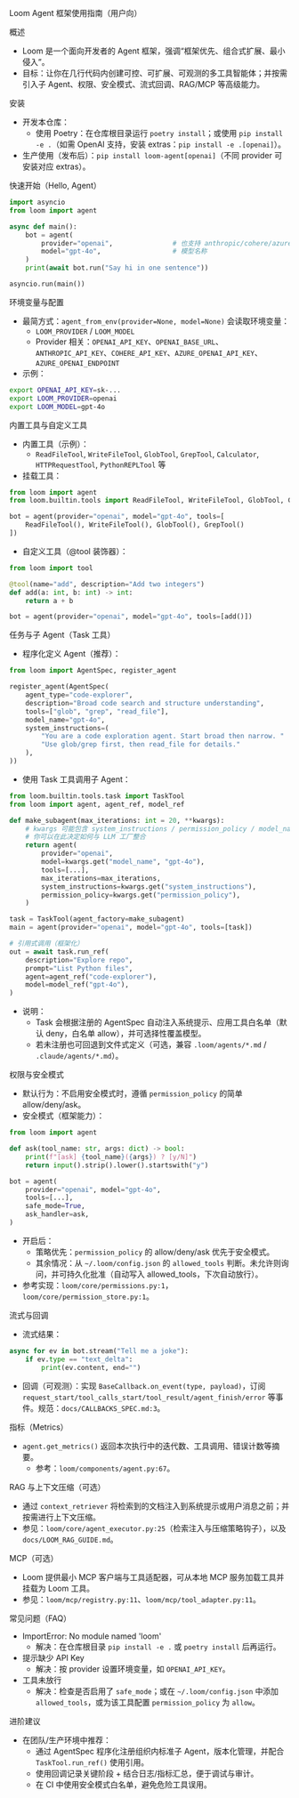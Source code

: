 Loom Agent 框架使用指南（用户向）

概述
- Loom 是一个面向开发者的 Agent 框架，强调“框架优先、组合式扩展、最小侵入”。
- 目标：让你在几行代码内创建可控、可扩展、可观测的多工具智能体；并按需引入子 Agent、权限、安全模式、流式回调、RAG/MCP 等高级能力。

安装
- 开发本仓库：
  - 使用 Poetry：在仓库根目录运行 `poetry install`；或使用 `pip install -e .`（如需 OpenAI 支持，安装 extras：`pip install -e .[openai]`）。
- 生产使用（发布后）：`pip install loom-agent[openai]`（不同 provider 可安装对应 extras）。

快速开始（Hello, Agent）
```python
import asyncio
from loom import agent

async def main():
    bot = agent(
        provider="openai",               # 也支持 anthropic/cohere/azure_openai/ollama/custom
        model="gpt-4o",                  # 模型名称
    )
    print(await bot.run("Say hi in one sentence"))

asyncio.run(main())
```

环境变量与配置
- 最简方式：`agent_from_env(provider=None, model=None)` 会读取环境变量：
  - `LOOM_PROVIDER` / `LOOM_MODEL`
  - Provider 相关：`OPENAI_API_KEY`、`OPENAI_BASE_URL`、`ANTHROPIC_API_KEY`、`COHERE_API_KEY`、`AZURE_OPENAI_API_KEY`、`AZURE_OPENAI_ENDPOINT`
- 示例：
```bash
export OPENAI_API_KEY=sk-...
export LOOM_PROVIDER=openai
export LOOM_MODEL=gpt-4o
```

内置工具与自定义工具
- 内置工具（示例）：
  - `ReadFileTool`, `WriteFileTool`, `GlobTool`, `GrepTool`, `Calculator`, `HTTPRequestTool`, `PythonREPLTool` 等
- 挂载工具：
```python
from loom import agent
from loom.builtin.tools import ReadFileTool, WriteFileTool, GlobTool, GrepTool

bot = agent(provider="openai", model="gpt-4o", tools=[
    ReadFileTool(), WriteFileTool(), GlobTool(), GrepTool()
])
```
- 自定义工具（@tool 装饰器）：
```python
from loom import tool

@tool(name="add", description="Add two integers")
def add(a: int, b: int) -> int:
    return a + b

bot = agent(provider="openai", model="gpt-4o", tools=[add()])
```

任务与子 Agent（Task 工具）
- 程序化定义 Agent（推荐）：
```python
from loom import AgentSpec, register_agent

register_agent(AgentSpec(
    agent_type="code-explorer",
    description="Broad code search and structure understanding",
    tools=["glob", "grep", "read_file"],
    model_name="gpt-4o",
    system_instructions=(
        "You are a code exploration agent. Start broad then narrow. "
        "Use glob/grep first, then read_file for details."
    ),
))
```
- 使用 Task 工具调用子 Agent：
```python
from loom.builtin.tools.task import TaskTool
from loom import agent, agent_ref, model_ref

def make_subagent(max_iterations: int = 20, **kwargs):
    # kwargs 可能包含 system_instructions / permission_policy / model_name
    # 你可以在此决定如何与 LLM 工厂整合
    return agent(
        provider="openai",
        model=kwargs.get("model_name", "gpt-4o"),
        tools=[...],
        max_iterations=max_iterations,
        system_instructions=kwargs.get("system_instructions"),
        permission_policy=kwargs.get("permission_policy"),
    )

task = TaskTool(agent_factory=make_subagent)
main = agent(provider="openai", model="gpt-4o", tools=[task])

# 引用式调用（框架化）
out = await task.run_ref(
    description="Explore repo",
    prompt="List Python files",
    agent=agent_ref("code-explorer"),
    model=model_ref("gpt-4o"),
)
```
- 说明：
  - Task 会根据注册的 AgentSpec 自动注入系统提示、应用工具白名单（默认 deny，白名单 allow），并可选择性覆盖模型。
  - 若未注册也可回退到文件式定义（可选，兼容 `.loom/agents/*.md` / `.claude/agents/*.md`）。

权限与安全模式
- 默认行为：不启用安全模式时，遵循 `permission_policy` 的简单 allow/deny/ask。
- 安全模式（框架能力）：
```python
from loom import agent

def ask(tool_name: str, args: dict) -> bool:
    print(f"[ask] {tool_name}({args}) ? [y/N]")
    return input().strip().lower().startswith("y")

bot = agent(
    provider="openai", model="gpt-4o",
    tools=[...],
    safe_mode=True,
    ask_handler=ask,
)
```
- 开启后：
  - 策略优先：`permission_policy` 的 allow/deny/ask 优先于安全模式。
  - 其余情况：从 `~/.loom/config.json` 的 `allowed_tools` 判断。未允许则询问，并可持久化批准（自动写入 allowed_tools，下次自动放行）。
- 参考实现：`loom/core/permissions.py:1`，`loom/core/permission_store.py:1`。

流式与回调
- 流式结果：
```python
async for ev in bot.stream("Tell me a joke"):
    if ev.type == "text_delta":
        print(ev.content, end="")
```
- 回调（可观测）：实现 `BaseCallback.on_event(type, payload)`，订阅 `request_start/tool_calls_start/tool_result/agent_finish/error` 等事件。规范：`docs/CALLBACKS_SPEC.md:3`。

指标（Metrics）
- `agent.get_metrics()` 返回本次执行中的迭代数、工具调用、错误计数等摘要。
  - 参考：`loom/components/agent.py:67`。

RAG 与上下文压缩（可选）
- 通过 `context_retriever` 将检索到的文档注入到系统提示或用户消息之前；并按需进行上下文压缩。
- 参见：`loom/core/agent_executor.py:25`（检索注入与压缩策略钩子），以及 `docs/LOOM_RAG_GUIDE.md`。

MCP（可选）
- Loom 提供最小 MCP 客户端与工具适配器，可从本地 MCP 服务加载工具并挂载为 Loom 工具。
- 参见：`loom/mcp/registry.py:11`、`loom/mcp/tool_adapter.py:11`。

常见问题（FAQ）
- ImportError: No module named 'loom'
  - 解决：在仓库根目录 `pip install -e .` 或 `poetry install` 后再运行。
- 提示缺少 API Key
  - 解决：按 provider 设置环境变量，如 `OPENAI_API_KEY`。
- 工具未放行
  - 解决：检查是否启用了 `safe_mode`；或在 `~/.loom/config.json` 中添加 `allowed_tools`，或为该工具配置 `permission_policy` 为 `allow`。

进阶建议
- 在团队/生产环境中推荐：
  - 通过 AgentSpec 程序化注册组织内标准子 Agent，版本化管理，并配合 `TaskTool.run_ref()` 使用引用。
  - 使用回调记录关键阶段 + 结合日志/指标汇总，便于调试与审计。
  - 在 CI 中使用安全模式白名单，避免危险工具误用。

